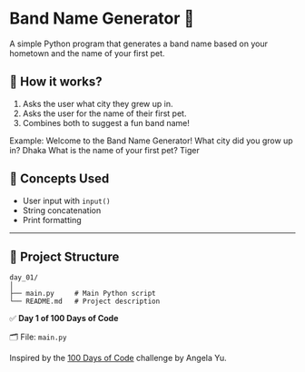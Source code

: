 # Band Name Generator 🎸

A simple Python program that generates a band name based on your hometown and the name of your first pet.

## 🚀 How it works?
1. Asks the user what city they grew up in.
2. Asks the user for the name of their first pet.
3. Combines both to suggest a fun band name!

Example:
Welcome to the Band Name Generator!
What city did you grow up in?
Dhaka
What is the name of your first pet?
Tiger

## 🧠 Concepts Used

- User input with `input()`
- String concatenation
- Print formatting

---

## 📁 Project Structure

```
day_01/
│
├── main.py     # Main Python script
└── README.md   # Project description
```

✅ **Day 1 of 100 Days of Code**

🗂️ File: `main.py`

Inspired by the [100 Days of Code](https://www.udemy.com/course/100-days-of-code/) challenge by Angela Yu.
